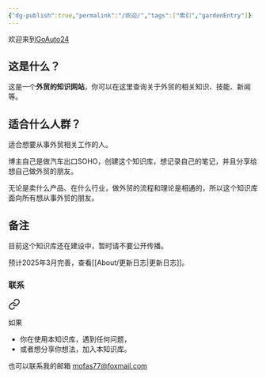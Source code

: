 ```yaml
---
{"dg-publish":true,"permalink":"/欢迎/","tags":["索引","gardenEntry"]}
---
```


欢迎来到[GoAuto24](https://goauto24.netlify.app/)

## 这是什么？

这是一个**外贸的知识网站**，你可以在这里查询关于外贸的相关知识、技能、新闻等。

## 适合什么人群？

适合想要从事外贸相关工作的人。

博主自己是做汽车出口SOHO，创建这个知识库，想记录自己的笔记，并且分享给想自己做外贸的朋友。

无论是卖什么产品、在什么行业，做外贸的流程和理论是相通的，所以这个知识库面向所有想从事外贸的朋友。

## 备注

目前这个知识库还在建设中，暂时请不要公开传播。

预计2025年3月完善，查看[[About/更新日志\|更新日志]]。


### 联系


<div class="transclusion internal-embed is-loaded"><a class="markdown-embed-link" href="/about//" aria-label="Open link"><svg xmlns="http://www.w3.org/2000/svg" width="24" height="24" viewBox="0 0 24 24" fill="none" stroke="currentColor" stroke-width="2" stroke-linecap="round" stroke-linejoin="round" class="svg-icon lucide-link"><path d="M10 13a5 5 0 0 0 7.54.54l3-3a5 5 0 0 0-7.07-7.07l-1.72 1.71"></path><path d="M14 11a5 5 0 0 0-7.54-.54l-3 3a5 5 0 0 0 7.07 7.07l1.71-1.71"></path></svg></a><div class="markdown-embed">




如果
- 你在使用本知识库，遇到任何问题，
- 或者想分享你想法，加入本知识库。

也可以联系我的邮箱
mofas77@foxmail.com



</div></div>
